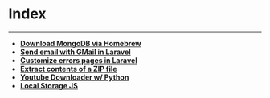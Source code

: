 # Index
---

- **[Download MongoDB via Homebrew](./download-mongodb-brew.md)**
- **[Send email with GMail in Laravel](./email-gmail-laravel.md)**
- **[Customize errors pages in Laravel](./customize-laravel-errors-pages.md)**
- **[Extract contents of a ZIP file](./unzip.php.md)**
- **[Youtube Downloader w/ Python](./yt-downloader.md)**
- **[Local Storage JS](./local-storage-javascript.md)**